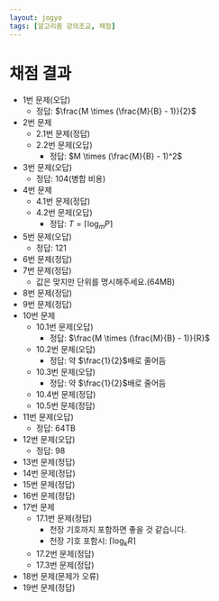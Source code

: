 ```yaml
---
layout: jogyo
tags: [알고리즘 강의조교, 채점]
---
```

# 채점 결과

- 1번 문제(오답)
    - 정답: $\frac{M \times (\frac{M}{B} - 1)}{2}$
- 2번 문제
    - 2.1번 문제(정답)
    - 2.2번 문제(오답)
        - 정답: $M \times (\frac{M}{B} - 1)^2$
- 3번 문제(오답)
    - 정답: 104(병합 비용)
- 4번 문제
    - 4.1번 문제(정답)
    - 4.2번 문제(오답)
        - 정답: $T = \lceil\log_mP\rceil$
- 5번 문제(오답)
    - 정답: 121
- 6번 문제(정답)
- 7번 문제(정답)
    - 값은 맞지만 단위를 명시해주세요.(64MB)
- 8번 문제(정답)
- 9번 문제(정답)
- 10번 문제
    - 10.1번 문제(오답)
        - 정답: $\frac{M \times (\frac{M}{B} - 1)}{R}$
    - 10.2번 문제(오답)
        - 정답: 약 $\frac{1}{2}$배로 줄어듬
    - 10.3번 문제(오답)
        - 정답: 약 $\frac{1}{2}$배로 줄어듬
    - 10.4번 문제(정답)
    - 10.5번 문제(정답)
- 11번 문제(오답)
    - 정답: 64TB
- 12번 문제(오답)
    - 정답: 98
- 13번 문제(정답)
- 14번 문제(정답)
- 15번 문제(정답)
- 16번 문제(정답)
- 17번 문제
    - 17.1번 문제(정답)
        - 천장 기호까지 포함하면 좋을 것 같습니다.
        - 천장 기호 포함시: $\lceil{\log_k R}\rceil$
    - 17.2번 문제(정답)
    - 17.3번 문제(정답)
- 18번 문제(문제가 오류)
- 19번 문제(정답)